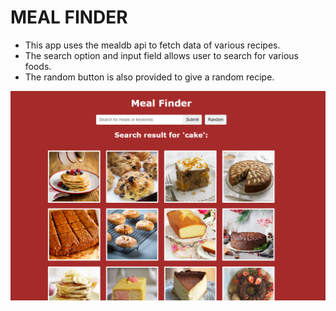 # MEAL FINDER
- This app uses the mealdb api to fetch data of various recipes. 
- The search option and input field allows user to search for various foods. 
- The random button is also provided to give a random recipe.

![Meal Finder](/screenbud-01be793c-656f-4608-b552-7a0deb3f8a32.png)
